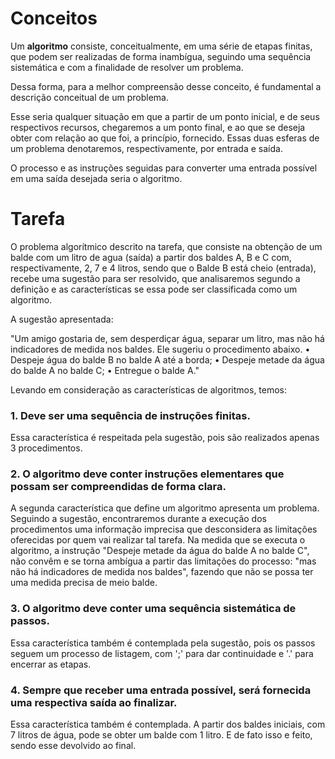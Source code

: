 # Conceitos

Um **algoritmo** consiste, conceitualmente, em uma série de etapas finitas, que podem ser realizadas de forma inambígua,
seguindo uma sequência sistemática e com a finalidade de resolver um problema.

Dessa forma, para a melhor compreensão desse conceito, é fundamental a descrição conceitual de um problema. 

Esse seria qualquer situação em que a partir de um ponto inicial, e de seus respectivos recursos, chegaremos a um ponto final,
e ao que se deseja obter com relação ao que foi, a princípio, fornecido. Essas duas esferas de um problema denotaremos,
respectivamente, por entrada e saída.

O processo e as instruções seguidas para converter uma entrada possível em uma saída desejada seria o algoritmo.

# Tarefa

O problema algorítmico descrito na tarefa, que consiste na obtenção de um balde com um litro de agua (saída)
a partir dos baldes A, B e C com, respectivamente, 2, 7 e 4 litros, sendo que o Balde B está cheio (entrada),
recebe uma sugestão para ser resolvido, que analisaremos segundo a definição e as características se essa pode ser classificada
como um algoritmo.

A sugestão apresentada:

"Um amigo gostaria de, sem desperdiçar água, separar um litro, mas não há indicadores de medida nos baldes.
Ele sugeriu o procedimento abaixo.
•	Despeje água do balde B no balde A até a borda;
•	Despeje metade da água do balde A no balde C;
•	Entregue o balde A."

Levando em consideração as características de algoritmos, temos:

### 1. Deve ser uma sequência de instruções finitas.

Essa característica é respeitada pela sugestão, pois são realizados apenas 3 procedimentos.

### 2. O algoritmo deve conter instruções elementares que possam ser compreendidas de forma clara.

A segunda característica que define um algoritmo apresenta um problema.
Seguindo a sugestão, encontraremos durante a execução dos procedimentos uma informação imprecisa
que desconsidera as limitações oferecidas por quem vai realizar tal tarefa.
Na medida que se executa o algoritmo, a instrução "Despeje metade da água do balde A no balde C",
não convêm e se torna ambígua a partir das limitações do processo: "mas não há indicadores de medida nos baldes",
fazendo que não se possa ter uma medida precisa de meio balde.

### 3. O algoritmo deve conter uma sequência sistemática de passos.

Essa característica também é contemplada pela sugestão, pois os passos seguem um processo de listagem,
com ';' para dar continuidade e '.' para encerrar as etapas.

### 4. Sempre que receber uma entrada possível, será fornecida uma respectiva saída ao finalizar.

Essa característica também é contemplada. A partir dos baldes iniciais, com 7 litros de água, pode se obter um balde com 1 litro. E de fato isso e feito, sendo esse devolvido ao final.
